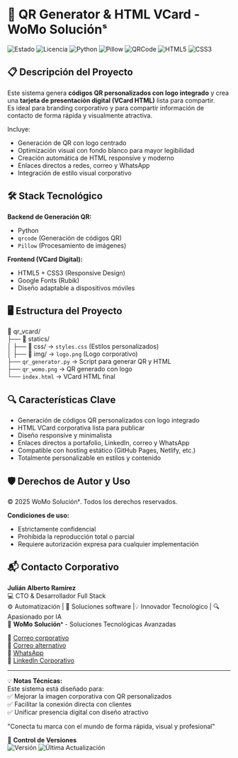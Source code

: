 # 🎯 QR Generator & HTML VCard - WoMo Soluciónˢ

![Estado](https://img.shields.io/badge/🚀_En_Desarrollo-blue) 
![Licencia](https://img.shields.io/badge/Licencia-🔒_Privada-red)
![Python](https://img.shields.io/badge/Python-3776AB?logo=python&logoColor=white)
![Pillow](https://img.shields.io/badge/Pillow-ffdd54?logo=python&logoColor=black)
![QRCode](https://img.shields.io/badge/QRCode-000000?logo=qrcode&logoColor=white)
![HTML5](https://img.shields.io/badge/HTML5-E34F26?logo=html5&logoColor=white)
![CSS3](https://img.shields.io/badge/CSS3-1572B6?logo=css3&logoColor=white)

## 📋 Descripción del Proyecto
Este sistema genera **códigos QR personalizados con logo integrado** y crea una **tarjeta de presentación digital (VCard HTML)** lista para compartir.  
Es ideal para branding corporativo y para compartir información de contacto de forma rápida y visualmente atractiva.

Incluye:
- Generación de QR con logo centrado
- Optimización visual con fondo blanco para mayor legibilidad
- Creación automática de HTML responsive y moderno
- Enlaces directos a redes, correo y WhatsApp
- Integración de estilo visual corporativo

## 🛠 Stack Tecnológico

**Backend de Generación QR:**
- Python
- `qrcode` (Generación de códigos QR)
- `Pillow` (Procesamiento de imágenes)

**Frontend (VCard Digital):**
- HTML5 + CSS3 (Responsive Design)
- Google Fonts (Rubik)
- Diseño adaptable a dispositivos móviles

## 🖥️ Estructura del Proyecto
📁 qr_vcard/  
├── 📂 statics/  
│   ├── 📂 css/ → `styles.css` (Estilos personalizados)  
│   ├── 📂 img/ → `logo.png` (Logo corporativo)  
├── `qr_generator.py` → Script para generar QR y HTML  
├── `qr_womo.png` → QR generado con logo  
└── `index.html` → VCard HTML final

## 🔍 Características Clave
- Generación de códigos QR personalizados con logo integrado
- HTML VCard corporativa lista para publicar
- Diseño responsive y minimalista
- Enlaces directos a portafolio, LinkedIn, correo y WhatsApp
- Compatible con hosting estático (GitHub Pages, Netlify, etc.)
- Totalmente personalizable en estilos y contenido

## 🛡️ Derechos de Autor y Uso
© 2025 WoMo Soluciónˢ. Todos los derechos reservados.

**Condiciones de uso:**
- Estrictamente confidencial
- Prohibida la reproducción total o parcial
- Requiere autorización expresa para cualquier implementación


## 📬 Contacto Corporativo

**Julián Alberto Ramírez**  
💻 CTO & Desarrollador Full Stack   
⚙️ Automatización | 🧩 Soluciones software |💡 Innovador Tecnológico | 🔍 Apasionado por IA  
🏢 **WoMo Soluciónˢ** - Soluciones Tecnológicas Avanzadas  

📧 [Correo corporativo](mailto:womostd@gmail.com)  
📧 [Correo alternativo](mailto:juliram81@hotmail.com)  
📱 [WhatsApp](https://wa.me/573180401930)  
🔗 [LinkedIn Corporativo](https://www.linkedin.com/company/womo-solucions/)  
   
---

💡 **Notas Técnicas:**  
Este sistema está diseñado para:  
✅ Mejorar la imagen corporativa con QR personalizados    
✅ Facilitar la conexión directa con clientes    
✅ Unificar presencia digital con diseño atractivo    

"Conecta tu marca con el mundo de forma rápida, visual y profesional"

📅 **Control de Versiones**  
![Versión](https://img.shields.io/badge/Versión-1.0.0-blue) ![Última Actualización](https://img.shields.io/badge/Actualizado-Jul_2025-green)
